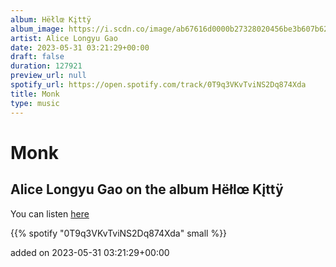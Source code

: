 ```yaml
---
album: Hëłlœ Kįttÿ
album_image: https://i.scdn.co/image/ab67616d0000b27328020456be3b607b625db714
artist: Alice Longyu Gao
date: 2023-05-31 03:21:29+00:00
draft: false
duration: 127921
preview_url: null
spotify_url: https://open.spotify.com/track/0T9q3VKvTviNS2Dq874Xda
title: Monk
type: music
---
```



# Monk

## Alice Longyu Gao on the album Hëłlœ Kįttÿ

You can listen [here](https://open.spotify.com/track/0T9q3VKvTviNS2Dq874Xda)

{{% spotify "0T9q3VKvTviNS2Dq874Xda" small %}}

added on 2023-05-31 03:21:29+00:00